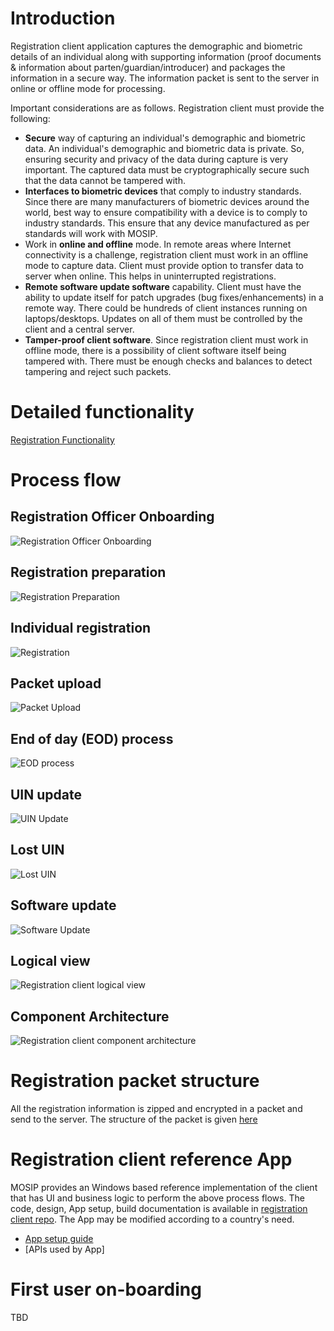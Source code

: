 # Introduction
Registration client application captures the demographic and biometric details of an individual along with supporting information (proof documents & information about parten/guardian/introducer) and packages the information in a secure way. The information packet is sent to the server in online or offline mode for processing. 

Important considerations are as follows.  Registration client must provide the following:
* **Secure** way of capturing an individual's demographic and biometric data. An individual's demographic and biometric data is private. So, ensuring security and privacy of the data during capture is very important. The captured data must be cryptographically secure such that the data cannot be tampered with. 
* **Interfaces to biometric devices** that comply to industry standards. Since there are many manufacturers of biometric devices around the world, best way to ensure compatibility with a device is to comply to industry standards. This ensure that any device manufactured as per standards will work with MOSIP.
* Work in **online and offline** mode. In remote areas where Internet connectivity is a challenge, registration client must work in an offline mode to capture data. Client must provide option to transfer data to server when online. This helps in uninterrupted registrations. 
* **Remote software update software** capability. Client must have the ability to update itself for patch upgrades (bug fixes/enhancements) in a remote way. There could be hundreds of client instances running on laptops/desktops. Updates on all of them must be controlled by the client and a central server.
* **Tamper-proof client software**. Since registration client must work in offline mode, there is a possibility of client software itself being tampered with. There must be enough checks and balances to detect tampering and reject such packets.

# Detailed functionality
[Registration Functionality](Registration-Functionality)

# Process flow
## Registration Officer Onboarding
![Registration Officer Onboarding](_images/registration/reg_client_registration_officer_onboarding.jpg)

## Registration preparation
![Registration Preparation](_images/registration/reg_client_registration_prep.jpg)

## Individual registration
![Registration](_images/registration/reg_client_registration.jpg)

## Packet upload
![Packet Upload](_images/registration/reg_client_registration_packet_upload.jpg)

## End of day (EOD) process
![EOD process](_images/registration/reg_client_eod_process.jpg)

## UIN update
![UIN Update](_images/registration/reg_client_uin_update.jpg)

## Lost UIN
![Lost UIN](_images/registration/reg_client_lost_uin.jpg)

## Software update
![Software Update](_images/registration/reg_client_software_update.jpg)

## Logical view
![Registration client logical view](_images/registration/reg_client_logical_architecture.png)

## Component Architecture  
![Registration client component architecture](_images/registration/reg_client_component_architecture.png)

# Registration packet structure

All the registration information is zipped and encrypted in a packet and send to the server. The structure of the packet is given [here](Registration-Packet)

# Registration client reference App

MOSIP provides an Windows based reference implementation of the client that has UI and business logic to perform the above process flows.  The code, design, App setup, build documentation is available in [registration client repo](https://github.com/mosip/registration/registration).  The App may be modified according to a country's need.  

* [App setup guide](Registration-Client-Setup)
* [APIs used by App]

# First user on-boarding

TBD





